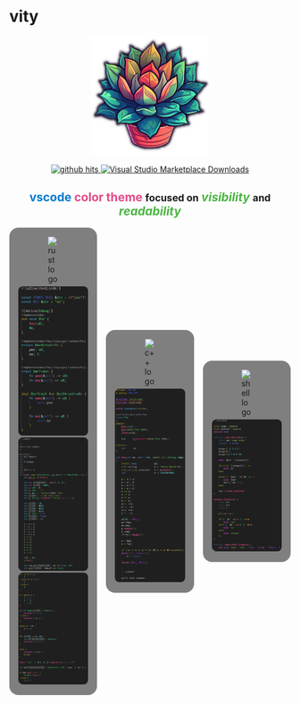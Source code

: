 # vity

<!-- logo -->
<p align="center">
	<img alt="vity logo" src="https://raw.githubusercontent.com/Alexdelia/vity/main/icon.png" width="42%">
</p>

<!-- badges -->
<p align="center">
	<a href="">
		<img alt="github hits" src="https://img.shields.io/endpoint?color=d5397b&logo=github&style=for-the-badge&url=https%3A%2F%2Fhits.dwyl.com%2FAlexdelia%2Fvity.json">
	</a>
	<a href="https://marketplace.visualstudio.com/items?itemName=Alexdelia.vity">
		<img alt="Visual Studio Marketplace Downloads" src="https://img.shields.io/visual-studio-marketplace/d/Alexdelia.vity?color=informational&logo=visualstudiocode&style=for-the-badge">
	</a>
</p>

<!-- additional info -->
<!--
<p align="center">
	<a href="https://marketplace.visualstudio.com/items?itemName=Alexdelia.vity">
		<img alt="Visual Studio Marketplace Version" src="https://img.shields.io/visual-studio-marketplace/v/Alexdelia.vity?color=blue&logo=visualstudiocode&style=for-the-badge">
	</a>
	<a href="https://marketplace.visualstudio.com/items?itemName=Alexdelia.vity">
		<img alt="Visual Studio Marketplace Installs" src="https://img.shields.io/visual-studio-marketplace/i/Alexdelia.vity?color=blue&logo=visualstudiocode&style=for-the-badge">
	</a>
	<a href="https://marketplace.visualstudio.com/items?itemName=Alexdelia.vity">
		<img alt="Visual Studio Marketplace Rating" src="https://img.shields.io/visual-studio-marketplace/r/Alexdelia.vity?color=blue&logo=visualstudiocode&style=for-the-badge">
	</a>
</p>
-->

<!-- description -->
<h2 align="center">
	<span style="color: #007ACC">vscode</span>
	<b style="color: #E34A87">color theme</b>
	<small>focused on</small>
	<i style="color: #4BB543">visibility</i>
	<small>and</small>
	<i style="color: #4BB543">readability</i>
</h2>

<!-- preview -->
<p align="center">
	<style>
		.lang-card {
			width: 100%;
			background-color: #7f7f7f;
			padding: 1rem;
			border-radius: 1rem;
		}
		.logo {
			width: 15%;
			display: block;
			margin: 0 auto 0.3rem auto;
			border-radius: unset;
		}
		.preview {
			border-radius: 0.5rem;
		}
	</style>
	<div style="display: flex; flex-direction: row; gap: 1rem; justify-content: space-evenly; align-items: center; width: 100%">
		<!-- rust -->
		<div class="lang-card">
			<img alt="rust logo" src="https://upload.wikimedia.org/wikipedia/commons/thumb/d/d5/Rust_programming_language_black_logo.svg/2048px-Rust_programming_language_black_logo.svg.png" class="logo"/>
			<span>
				<img alt="rust preview 0" src="https://raw.githubusercontent.com/Alexdelia/vity/main/preview/rs0.png" class="preview"/>
				<img alt="rust preview 1" src="https://raw.githubusercontent.com/Alexdelia/vity/main/preview/rs1.png" class="preview"/>
				<img alt="rust preview 2" src="https://raw.githubusercontent.com/Alexdelia/vity/main/preview/rs2.png" class="preview"/>
			</span>
		</div>
		<!-- c++ -->
		<div class="lang-card">
			<img alt="c++ logo" src="https://upload.wikimedia.org/wikipedia/commons/thumb/1/18/ISO_C%2B%2B_Logo.svg/1822px-ISO_C%2B%2B_Logo.svg.png" class="logo"/>
			<img alt="c++ preview" src="https://raw.githubusercontent.com/Alexdelia/vity/main/preview/cpp.png" class="preview"/>
		</div>
		<!-- shell -->
		<div class="lang-card">
			<img alt="shell logo" src="https://upload.wikimedia.org/wikipedia/commons/thumb/4/4b/Bash_Logo_Colored.svg/2048px-Bash_Logo_Colored.svg.png" class="logo"/>
			<img alt="shell preview" src="https://raw.githubusercontent.com/Alexdelia/vity/main/preview/sh.png" class="preview"/>
		</div>
	</div>
</p>